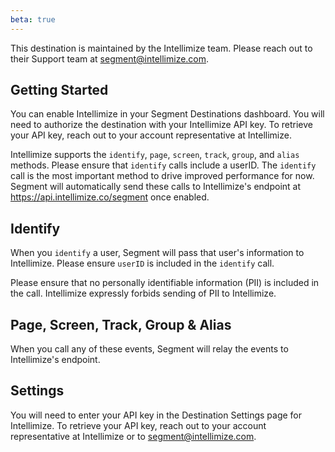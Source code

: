 ```yaml
---
beta: true
---
```


This destination is maintained by the Intellimize team. Please reach out to their Support team at segment@intellimize.com.

## Getting Started

You can enable Intellimize in your Segment Destinations dashboard. You will need to authorize the destination with your Intellimize API key. To retrieve your API key, reach out to your account representative at Intellimize.

Intellimize supports the `identify`, `page`, `screen`, `track`, `group`, and `alias` methods. Please ensure that `identify` calls include a userID. The `identify` call is the most important method to drive improved performance for now. Segment will automatically send these calls to Intellimize's endpoint at https://api.intellimize.co/segment once enabled.

## Identify

When you `identify` a user, Segment will pass that user's information to Intellimize.  Please ensure `userID` is included in the `identify` call.

Please ensure that no personally identifiable information (PII) is included in the call. Intellimize expressly forbids sending of PII to Intellimize.

## Page, Screen, Track, Group & Alias

When you call any of these events, Segment will relay the events to Intellimize's endpoint.

## Settings

You will need to enter your API key in the Destination Settings page for Intellimize. To retrieve your API key, reach out to your account representative at Intellimize or to segment@intellimize.com.
